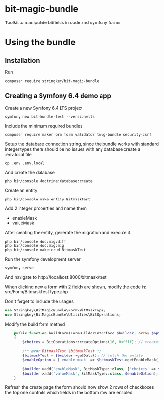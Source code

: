 # bit-magic-bundle
Toolkit to manipulate bitfields in code and symfony forms


# Using the bundle

## Installation
Run 
```shell
composer require stringkey/bit-magic-bundle
```

## Creating a Symfony 6.4 demo app

Create a new Symfony 6.4 LTS project
```shell
symfony new bit-bundle-test --version=lts
````

Include the minimum required bundles
```shell
composer require maker orm form validator twig-bundle security-csrf
```

Setup the database connection string, since the bundle works with standard integer types there should be no issues with any database
create a .env.local file 
```shell
cp .env .env.local
```

And create the database
```shell
php bin/console doctrine:database:create
```

Create an entity
```shell
php bin/console make:entity BitmaskTest
```

Add 2 integer properties and name them
- enableMask
- valueMask

After creating the entity, generate the migration and execute it
```shell
php bin/console doc:mig:diff
php bin/console doc:mig:mig
php bin/console make:crud BitmaskTest
```

Run the symfony development server 
```
symfony serve
```
 
And navigate to http://localhost:8000/bitmask/test 

When clicking new a form with 2 fields are shown, modify the code in:
src/Form/BitmaskTestType.php

Don't forget to include the usages
```php
use Stringkey\BitMagicBundle\Form\BitMaskType;
use Stringkey\BitMagicBundle\Utilities\BitOperations;
```

Modify the build form method
```php
    public function buildForm(FormBuilderInterface $builder, array $options): void
    {
        $choices = BitOperations::createOptions(16, 0xffff); // creates the choice fields

        /** @var BitmaskTest $bitmaskTest */
        $bitmaskTest = $builder->getData(); // fetch the entity
        $enableOption = ['enable_mask' => $bitmaskTest->getEnableMask(), 'choices' => $choices];

        $builder->add('enableMask', BitMaskType::class, ['choices' => $choices]);
        $builder->add('valueMask', BitMaskType::class, $enableOption);
    }
```

Refresh the create page
the form should now show 2 rows of checkboxes the top one controls which fields in the bottom row are enabled
